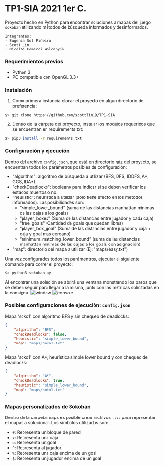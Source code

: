 # TP1-SIA 2021 1er C.

Proyecto hecho en Python para encontrar soluciones a mapas del juego `sokoban` utilizando métodos de búsqueda informados y desinformados.
```
Integrantes:
- Eugenia Sol Piñeiro
- Scott Lin
- Nicolás Comerci Wolcanyik
```

### Requerimientos previos
- Python 3
- PC compatible con OpenGL 3.3+

### Instalación
1. Como primera instancia clonar el proyecto en algun directorio de preferencia:
```bash
$> git clone https://github.com/scottlin19/TP1-SIA
```
2. Dentro de la carpeta del proyecto, instalar los módulos requeridos que se encuentran en requirements.txt:
```bash
$> pip3 install -r requirements.txt
```

### Configuración y ejecución
Dentro del archivo `config.json`, que está en directorio raíz del proyecto, se encuentran todos los parámetros posibles de configuración:

- "algorithm": algoritmo de búsqueda a utilizar (BFS, DFS, IDDFS, A*, GGS, IDA*).
- "checkDeadlocks": booleano para indicar si se deben verificar los estados muertos o no.
- "heuristic": heurística a utilizar (solo tiene efecto en los métodos informados). Las posibilidades son:
    - "simple_lower_bound" (suma de las distancias manhattan mínimas de las cajas a los goals)
    - "player_boxes" (Suma de las distancias entre jugador y cada caja)
    - "free_goals" (Cantidad de goals que quedan libres)
    - "player_box_goal" (Suma de las distancias entre jugador y caja + caja y goal mas cercano)
    - "minimum_matching_lower_bound" (suma de las distancias manhattan mínimas de las cajas a los goals con asignación)
- "map": directorio del mapa a utilizar (Ej: "maps/easy.txt")

Una vez configurados todos los parámentros, ejecutar el siguiente comando para correr el proyecto:
```bash
$> python3 sokoban.py
```
Al encontrar una solución se abrirá una ventana monstrando los pasos que se deben seguir para llegar a la misma, junto con las métricas solicitadas en la consigna.
![window](https://lh3.googleusercontent.com/6jvXxikz0UhPVEicgaW_Mcn4zCdLvdIIl2nrn9pI1I9Cxo8InspCCZZE7GDeqaYJFa3OBOp-GJzPQIlbDZnI7UmnoXCvSGBnDjI_Kb4oht4kqOvXROxZlXtXCfkDvMehosZY8hvRMQcKBUW0vnUqA9-i8DAngPdhT0Ium2GugH8pMaswmwjyeK0REmw7ake-Eflrkmu2gB1wUQKatiVfJjnjFAlzecol7RX34vTf6ulnk5GIw1Z7eG-OTu9RTeBqI5nLFpM6QeEWbaSk-OBV2aia0shGF_Bq32l8C7rDFH53xG0po88a7mSTrxOnu4PIr4qlgiTuIP_w86s3b1UY7BVvpG_v5Bt83M6F6B2iQaAt0yNWJveQkZvaGC1qv8je4nrZBJoF0rOVu87_2AcfnNy8H1w0GlCAKxkOEGBQ18z4Qa1p8ai3MWcgEP2u5Xy6ZhAFzQiXQHG2gqgMUI0zAPWuvfzD2B6StPmGaEJa1xci1jmZ91nRFcS1cOB7qXgdkcjBYB5-nDaxmNUqqnH5Lcq1ASXq1HbZhQi4zJ3BCOwRDGnjcYLE9C2YDKUlhGoFqJeIuYIy1XsVIafLQIyRoFYSC-FB1a490Pf0veWLAv_olREznW0Yzi6RaidqR3W4y6jGzUq6TksYgUAt86eQNG2GbzegD3BRjGeNyy9PKbaDj6HDcUeNe6oKtYzLufgs1h1ZWWy0BQjrUrSSJ96whHaR=w571-h196-no?authuser=0)
![console](https://lh3.googleusercontent.com/VjABcWLrTbNUMCeGHmZUwjAFai6MCQxRlxXQil0g0itd5_dbEpiuRojER_5waZQ-N-Tmg_Ci0YN-dsvc67LoizXVfl8JL6uN6et-h1MdlBIzWbPIyHTb_NDhamisPVRMqL2jbvV4aiJR7lwzWfOFM1uue3Xnt_be1fIEyx89NebaubSPVq5DoWbPQNsAe2dsR_LVeg79YQBxWBO0l3TmIOBHYbxae_ZTmaE5iZ2yrvtE3yH2WGe72PClANx1TlCjO51NWbllMHi7WJjqTt-r_RiNxKd6fqJXEMNIpyiMPHfuydnvMqxjlQNweNwAOCN8reMgdzp96qqssa_a5FU05T5R8XlCmoOVf3YooKdxgNfb5Qn3EkJp4MR2Brp0M3lI5tTNinKdEhjIYVx8qA6vr3f1tqLdmYd3p1Hd0BHa5lonBAUBV7yoIWtDf4Q_I5XpMHMTcoBGtOeTh4_vJ7ixiBw29pfFY9Hr3rbGAbXb-Hc9KnWr_2NTm3aIihnLm9ZNbm9p0g5ejYqg1yKjJxs4h_d0BXkVM7IbyJU8NEMntTHqsoYz8c_rYdYf7rsLLiruDT0MVr7FWoLWwGzWKyJw3tO6h2lz5L-bO-gkpA41NYq1ZLJUKCNaJYJV9C_OUgmddr0JGt7Bg4clZqK4mGhrxqToPrn5-oqwmo4mA1IAkW5ZRs2xFCyL4jK86l4yMuBsO9y4ZCyTI5pBTHWEGEn54HF_=w572-h183-no?authuser=0)

### Posibles configuraciones de ejecución: `config.json`
Mapa 'soko1' con algoritmo BFS y sin chequeo de deadlocks:
```json
{
    "algorithm": "BFS", 
    "checkDeadlocks": false,
    "heuristic": "simple_lower_bound",
    "map": "maps/soko1.txt"
}
```

Mapa 'soko1' con A*, heurística simple lower bound y con chequeo de deadlocks:
```json
{
    "algorithm": "A*", 
    "checkDeadlocks": true,
    "heuristic": "simple_lower_bound",
    "map": "maps/soko1.txt"
}
```

### Mapas personalizados de Sokoban
Dentro de la carpeta maps es posible crear archivos `.txt` para representar el mapas a solucionar. Los símbolos utilizados son:

- `#`: Representa un bloque de pared
- `x`: Representa una caja
- `o`: Representa un goal
- `^`: Representa al jugador
- `%`: Representa una caja encima de un goal
- `$`: Representa un jugador encima de un goal